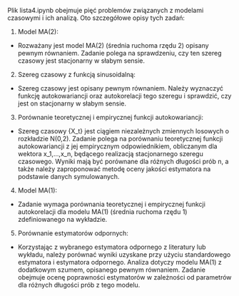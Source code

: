 Plik lista4.ipynb obejmuje pięć problemów związanych z modelami czasowymi i ich analizą. Oto szczegółowe opisy tych zadań:
1. Model MA(2):
- Rozważany jest model MA(2) (średnia ruchoma rzędu 2) opisany pewnym równaniem. Zadanie polega na sprawdzeniu, czy ten szereg czasowy jest stacjonarny w słabym sensie.
2. Szereg czasowy z funkcją sinusoidalną:
- Szereg czasowy jest opisany pewnym równaniem. Należy wyznaczyć funkcję autokowariancji oraz autokorelacji tego szeregu i sprawdzić, czy jest on stacjonarny w słabym sensie.
3. Porównanie teoretycznej i empirycznej funkcji autokowariancji:
- Szereg czasowy {X_t} jest ciągiem niezależnych zmiennych losowych o rozkładzie N(0,2). Zadanie polega na porównaniu teoretycznej funkcji autokowariancji z jej empirycznym odpowiednikiem, obliczanym dla wektora x_1,...,x_n, będącego realizacją stacjonarnego szeregu czasowego. Wyniki mają być porównane dla różnych długości prób n, a także należy zaproponować metodę oceny jakości estymatora na podstawie danych symulowanych.
4. Model MA(1):
- Zadanie wymaga porównania teoretycznej i empirycznej funkcji autokorelacji dla modelu MA(1) (średnia ruchoma rzędu 1) zdefiniowanego na wykładzie.
5. Porównanie estymatorów odpornych:
- Korzystając z wybranego estymatora odpornego z literatury lub wykładu, należy porównać wyniki uzyskane przy użyciu standardowego estymatora i estymatora odpornego. Analiza dotyczy modelu MA(1) z dodatkowym szumem, opisanego pewnym równaniem. Zadanie obejmuje ocenę poprawności estymatorów w zależności od parametrów dla różnych długości prób z tego modelu.
